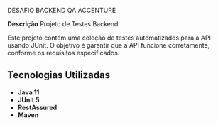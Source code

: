 DESAFIO BACKEND QA ACCENTURE

**Descrição**
Projeto de Testes Backend

Este projeto contém uma coleção de testes automatizados para a API usando JUnit. O objetivo é garantir que a API funcione corretamente, conforme os requisitos especificados.

## Tecnologias Utilizadas

- **Java 11**
- **JUnit 5**
- **RestAssured**
- **Maven**

